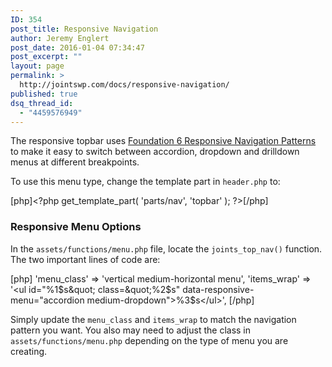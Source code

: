 ```yaml
---
ID: 354
post_title: Responsive Navigation
author: Jeremy Englert
post_date: 2016-01-04 07:34:47
post_excerpt: ""
layout: page
permalink: >
  http://jointswp.com/docs/responsive-navigation/
published: true
dsq_thread_id:
  - "4459576949"
---
```

The responsive topbar uses <a href="http://foundation.zurb.com/sites/docs/responsive-navigation.html" target="_blank">Foundation 6 Responsive Navigation Patterns</a> to make it easy to switch between accordion, dropdown and drilldown menus at different breakpoints.

To use this menu type, change the template part in <code>header.php</code> to:

[php]&lt;?php get_template_part( 'parts/nav', 'topbar' ); ?&gt;[/php]

<h3>Responsive Menu Options</h3>
In the <code>assets/functions/menu.php</code> file, locate the <code>joints_top_nav()</code> function. The two important lines of code are:

[php]
'menu_class' =&gt; 'vertical medium-horizontal menu',
'items_wrap' =&gt; '&lt;ul id=&quot;%1$s&quot; class=&quot;%2$s&quot; data-responsive-menu=&quot;accordion medium-dropdown&quot;&gt;%3$s&lt;/ul&gt;',
[/php]

Simply update the <code>menu_class</code> and <code>items_wrap</code> to match the navigation pattern you want. You also may need to adjust the class in <code>assets/functions/menu.php</code> depending on the type of menu you are creating.